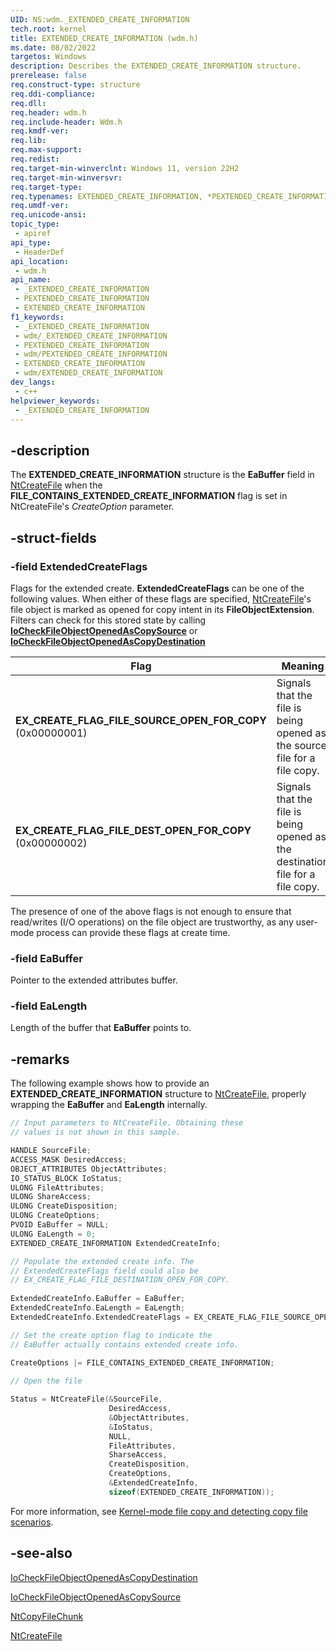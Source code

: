 ```yaml
---
UID: NS:wdm._EXTENDED_CREATE_INFORMATION
tech.root: kernel
title: EXTENDED_CREATE_INFORMATION (wdm.h)
ms.date: 08/02/2022
targetos: Windows
description: Describes the EXTENDED_CREATE_INFORMATION structure.
prerelease: false
req.construct-type: structure
req.ddi-compliance: 
req.dll: 
req.header: wdm.h
req.include-header: Wdm.h
req.kmdf-ver: 
req.lib: 
req.max-support: 
req.redist: 
req.target-min-winverclnt: Windows 11, version 22H2
req.target-min-winversvr: 
req.target-type: 
req.typenames: EXTENDED_CREATE_INFORMATION, *PEXTENDED_CREATE_INFORMATION
req.umdf-ver: 
req.unicode-ansi: 
topic_type:
 - apiref
api_type:
 - HeaderDef
api_location:
 - wdm.h
api_name:
 - _EXTENDED_CREATE_INFORMATION
 - PEXTENDED_CREATE_INFORMATION
 - EXTENDED_CREATE_INFORMATION
f1_keywords:
 - _EXTENDED_CREATE_INFORMATION
 - wdm/_EXTENDED_CREATE_INFORMATION
 - PEXTENDED_CREATE_INFORMATION
 - wdm/PEXTENDED_CREATE_INFORMATION
 - EXTENDED_CREATE_INFORMATION
 - wdm/EXTENDED_CREATE_INFORMATION
dev_langs:
 - c++
helpviewer_keywords:
 - _EXTENDED_CREATE_INFORMATION
---
```


## -description

The **EXTENDED_CREATE_INFORMATION** structure is the **EaBuffer** field in [NtCreateFile](../ntifs/nf-ntifs-ntcreatefile.md) when the **FILE_CONTAINS_EXTENDED_CREATE_INFORMATION** flag is set in NtCreateFile's *CreateOption* parameter.

## -struct-fields

### -field ExtendedCreateFlags

Flags for the extended create. **ExtendedCreateFlags** can be one of the following values. When either of these flags are specified, [NtCreateFile](/windows-hardware/drivers/ddi/ntifs/nf-ntifs-ntcreatefile)'s file object is marked as opened for copy intent in its **FileObjectExtension**. Filters can check for this stored state by calling [**IoCheckFileObjectOpenedAsCopySource**](../ntifs/nf-ntifs-iocheckfileobjectopenedascopysource.md) or [**IoCheckFileObjectOpenedAsCopyDestination**](../ntifs/nf-ntifs-iocheckfileobjectopenedascopydestination.md)

| Flag | Meaning |
|---|---|
| **EX_CREATE_FLAG_FILE_SOURCE_OPEN_FOR_COPY** (0x00000001) | Signals that the file is being opened as the source file for a file copy. |
| **EX_CREATE_FLAG_FILE_DEST_OPEN_FOR_COPY** (0x00000002) | Signals that the file is being opened as the destination file for a file copy. |

The presence of one of the above flags is not enough to ensure that read/writes (I/O operations) on the file object are trustworthy, as any user-mode process can provide these flags at create time.

### -field EaBuffer

Pointer to the extended attributes buffer.

### -field EaLength

Length of the buffer that **EaBuffer** points to.

## -remarks

The following example shows how to provide an **EXTENDED_CREATE_INFORMATION** structure to [NtCreateFile](../ntifs/nf-ntifs-ntcreatefile.md), properly wrapping the **EaBuffer** and **EaLength** internally.

```cpp
// Input parameters to NtCreateFile. Obtaining these
// values is not shown in this sample.

HANDLE SourceFile; 
ACCESS_MASK DesiredAccess; 
OBJECT_ATTRIBUTES ObjectAttributes; 
IO_STATUS_BLOCK IoStatus; 
ULONG FileAttributes; 
ULONG ShareAccess; 
ULONG CreateDisposition; 
ULONG CreateOptions; 
PVOID EaBuffer = NULL; 
ULONG EaLength = 0; 
EXTENDED_CREATE_INFORMATION ExtendedCreateInfo; 

// Populate the extended create info. The
// ExtendedCreateFlags field could also be
// EX_CREATE_FLAG_FILE_DESTINATION_OPEN_FOR_COPY.
 
ExtendedCreateInfo.EaBuffer = EaBuffer; 
ExtendedCreateInfo.EaLength = EaLength; 
ExtendedCreateInfo.ExtendedCreateFlags = EX_CREATE_FLAG_FILE_SOURCE_OPEN_FOR_COPY; 

// Set the create option flag to indicate the
// EaBuffer actually contains extended create info.
 
CreateOptions |= FILE_CONTAINS_EXTENDED_CREATE_INFORMATION; 

// Open the file 

Status = NtCreateFile(&SourceFile, 
                      DesiredAccess, 
                      &ObjectAttributes, 
                      &IoStatus, 
                      NULL, 
                      FileAttributes, 
                      SharseAccess, 
                      CreateDisposition, 
                      CreateOptions, 
                      &ExtendedCreateInfo, 
                      sizeof(EXTENDED_CREATE_INFORMATION));
```

For more information, see [Kernel-mode file copy and detecting copy file scenarios](/windows-hardware/drivers/ifs/km-file-copy).

## -see-also

[IoCheckFileObjectOpenedAsCopyDestination](../ntifs/nf-ntifs-iocheckfileobjectopenedascopydestination.md)

[IoCheckFileObjectOpenedAsCopySource](../ntifs/nf-ntifs-iocheckfileobjectopenedascopysource.md)

[NtCopyFileChunk](/windows-hardware/drivers/ifs/nf-ntifs-ntcopyfilechunk)

[NtCreateFile](../ntifs/nf-ntifs-ntcreatefile.md)
